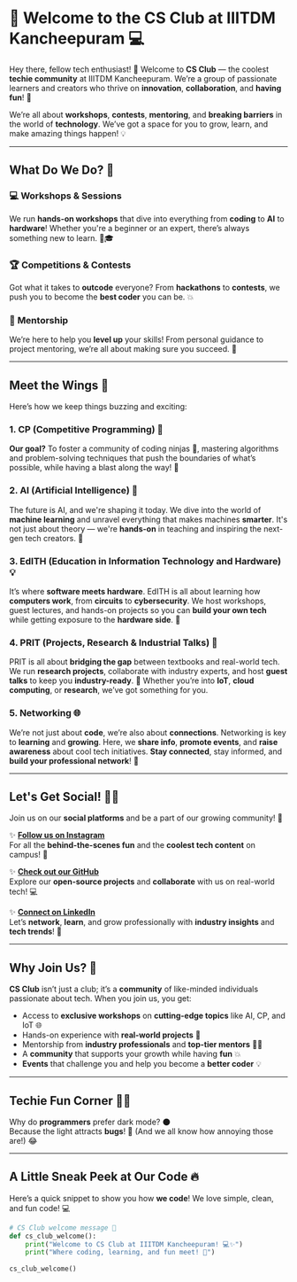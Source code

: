 # 🚀 Welcome to the **CS Club** at **IIITDM Kancheepuram** 💻

Hey there, fellow tech enthusiast! 👋 Welcome to **CS Club** — the coolest **techie community** at IIITDM Kancheepuram. We’re a group of passionate learners and creators who thrive on **innovation**, **collaboration**, and **having fun**! 🎉

We’re all about **workshops**, **contests**, **mentoring**, and **breaking barriers** in the world of **technology**. We’ve got a space for you to grow, learn, and make amazing things happen! 💡




---

## What Do We Do? 🎯

### 💻 **Workshops & Sessions**  
We run **hands-on workshops** that dive into everything from **coding** to **AI** to **hardware**! Whether you're a beginner or an expert, there’s always something new to learn. 🧠🎓

### 🏆 **Competitions & Contests**  
Got what it takes to **outcode** everyone? From **hackathons** to **contests**, we push you to become the **best coder** you can be. 💥

### 🤝 **Mentorship**  
We’re here to help you **level up** your skills! From personal guidance to project mentoring, we’re all about making sure you succeed. 🙌

---

## Meet the Wings 🦋

Here’s how we keep things buzzing and exciting:

### 1. **CP (Competitive Programming)** 🏅  
**Our goal?** To foster a community of coding ninjas 🥷, mastering algorithms and problem-solving techniques that push the boundaries of what’s possible, while having a blast along the way! 🎉

### 2. **AI (Artificial Intelligence)** 🤖  
The future is AI, and we're shaping it today. We dive into the world of **machine learning** and unravel everything that makes machines **smarter**. It's not just about theory — we're **hands-on** in teaching and inspiring the next-gen tech creators. 🔮

### 3. **EdITH (Education in Information Technology and Hardware)** 💡  
It’s where **software meets hardware**. EdITH is all about learning how **computers work**, from **circuits** to **cybersecurity**. We host workshops, guest lectures, and hands-on projects so you can **build your own tech** while getting exposure to the **hardware side**. 🔧

### 4. **PRIT (Projects, Research & Industrial Talks)** 🔬  
PRIT is all about **bridging the gap** between textbooks and real-world tech. We run **research projects**, collaborate with industry experts, and host **guest talks** to keep you **industry-ready**. 📡 Whether you’re into **IoT**, **cloud computing**, or **research**, we’ve got something for you.

### 5. **Networking** 🌐  
We’re not just about **code**, we’re also about **connections**. Networking is key to **learning** and **growing**. Here, we **share info**, **promote events**, and **raise awareness** about cool tech initiatives. **Stay connected**, stay informed, and **build your professional network**! 📲

---

## Let's Get Social! 🕺💃

Join us on our **social platforms** and be a part of our growing community! 🚀

✨ [**Follow us on Instagram**](https://www.instagram.com/cs.club.iiitdm/?hl=en)  
For all the **behind-the-scenes fun** and the **coolest tech content** on campus! 📸

✨ [**Check out our GitHub**](https://github.com/CSClubIIITDM-org)  
Explore our **open-source projects** and **collaborate** with us on real-world tech! 💻

✨ [**Connect on LinkedIn**](https://www.linkedin.com/company/cs-club-iiitdm-kancheepuram/posts/?feedView=all)  
Let’s **network**, **learn**, and grow professionally with **industry insights** and **tech trends**! 🌟

---

## Why Join Us? 🤔

**CS Club** isn’t just a club; it’s a **community** of like-minded individuals passionate about tech. When you join us, you get:

- Access to **exclusive workshops** on **cutting-edge topics** like AI, CP, and IoT 🌐
- Hands-on experience with **real-world projects** 🔧
- Mentorship from **industry professionals** and **top-tier mentors** 🧑‍🏫
- A **community** that supports your growth while having **fun** 💥
- **Events** that challenge you and help you become a **better coder** 💡

---

## Techie Fun Corner 🧑‍💻

Why do **programmers** prefer dark mode? 🌑  
Because the light attracts **bugs**! 🐞 (And we all know how annoying those are!) 😂

---

## A Little Sneak Peek at Our Code 🔥

Here’s a quick snippet to show you how **we code**! We love simple, clean, and fun code! 💻

```python
# CS Club welcome message 🎉
def cs_club_welcome():
    print("Welcome to CS Club at IIITDM Kancheepuram! 💻✨")
    print("Where coding, learning, and fun meet! 🚀")
    
cs_club_welcome()

